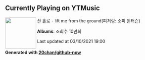 ## Currently Playing on YTMusic

[<img align="left" width="100" src="https://i.ytimg.com/vi/U_GZExDUfVA/sddefault.jpg?sqp=-oaymwEWCJADEOEBIAQqCghqEJQEGHgg6AJIWg&rs">](https://music.youtube.com/watch?v=U_GZExDUfVA)

산 홀로 - lift me from the ground(피처링: 소피 윈터슨)

**Albums**: 조회수 10만회

Last updated at 03/10/2021 19:00

#### Generated with [20chan/github-now](https://github.com/20chan/github-now)


<!--
**20chan/20chan** is a ✨ _special_ ✨ repository because its `README.md` (this file) appears on your GitHub profile.

Here are some ideas to get you started:

- 🔭 I’m currently working on ...
- 🌱 I’m currently learning ...
- 👯 I’m looking to collaborate on ...
- 🤔 I’m looking for help with ...
- 💬 Ask me about ...
- 📫 How to reach me: ...
- 😄 Pronouns: ...
- ⚡ Fun fact: ...
-->
